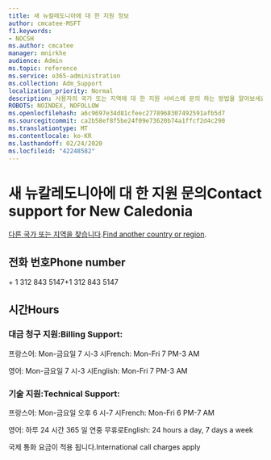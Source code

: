 ```yaml
---
title: 새 뉴칼레도니아에 대 한 지원 정보
author: cmcatee-MSFT
f1.keywords:
- NOCSH
ms.author: cmcatee
manager: mnirkhe
audience: Admin
ms.topic: reference
ms.service: o365-administration
ms.collection: Adm_Support
localization_priority: Normal
description: 사용자의 국가 또는 지역에 대 한 지원 서비스에 문의 하는 방법을 알아보세요.
ROBOTS: NOINDEX, NOFOLLOW
ms.openlocfilehash: a6c9697e34d81cfeec2778968307492591afb5d7
ms.sourcegitcommit: ca2b58ef8f5be24f09e73620b74a1ffcf2d4c290
ms.translationtype: MT
ms.contentlocale: ko-KR
ms.lasthandoff: 02/24/2020
ms.locfileid: "42248582"
---
```

# <a name="contact-support-for-new-caledonia"></a><span data-ttu-id="4168a-103">새 뉴칼레도니아에 대 한 지원 문의</span><span class="sxs-lookup"><span data-stu-id="4168a-103">Contact support for New Caledonia</span></span>

<span data-ttu-id="4168a-104">[다른 국가 또는 지역을 찾습니다](../contact-support-for-business-products.md).</span><span class="sxs-lookup"><span data-stu-id="4168a-104">[Find another country or region](../contact-support-for-business-products.md).</span></span>

## <a name="phone-number"></a><span data-ttu-id="4168a-105">전화 번호</span><span class="sxs-lookup"><span data-stu-id="4168a-105">Phone number</span></span>
<span data-ttu-id="4168a-106">+ 1 312 843 5147</span><span class="sxs-lookup"><span data-stu-id="4168a-106">+1 312 843 5147</span></span>

## <a name="hours"></a><span data-ttu-id="4168a-107">시간</span><span class="sxs-lookup"><span data-stu-id="4168a-107">Hours</span></span>
### <a name="billing-support"></a><span data-ttu-id="4168a-108">대금 청구 지원:</span><span class="sxs-lookup"><span data-stu-id="4168a-108">Billing Support:</span></span>

<span data-ttu-id="4168a-109">프랑스어: Mon-금요일 7 시-3 시</span><span class="sxs-lookup"><span data-stu-id="4168a-109">French: Mon-Fri 7 PM-3 AM</span></span>

<span data-ttu-id="4168a-110">영어: Mon-금요일 7 시-3 시</span><span class="sxs-lookup"><span data-stu-id="4168a-110">English: Mon-Fri 7 PM-3 AM</span></span>

### <a name="technical-support"></a><span data-ttu-id="4168a-111">기술 지원:</span><span class="sxs-lookup"><span data-stu-id="4168a-111">Technical Support:</span></span>

<span data-ttu-id="4168a-112">프랑스어: Mon-금요일 오후 6 시-7 시</span><span class="sxs-lookup"><span data-stu-id="4168a-112">French: Mon-Fri 6 PM-7 AM</span></span>

<span data-ttu-id="4168a-113">영어: 하루 24 시간 365 일 연중 무휴로</span><span class="sxs-lookup"><span data-stu-id="4168a-113">English: 24 hours a day, 7 days a week</span></span>

<span data-ttu-id="4168a-114">국제 통화 요금이 적용 됩니다.</span><span class="sxs-lookup"><span data-stu-id="4168a-114">International call charges apply</span></span>
